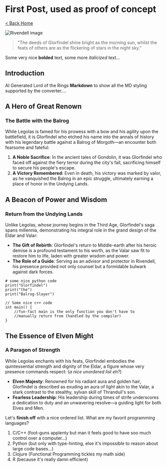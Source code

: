 # First Post, used as proof of concept

[< Back Home](/)

![Rivendell image](/images/rivendell.png)

> "The deeds of Glorfindel shine bright as the morning sun, whilst the feats of others are as the flickering of stars in the night sky."

Some very nice **bolded** text, some more _italicized_ text...

## Introduction

AI Generated Lord of the Rings **Markdown** to show all the MD styling supported by the converter....

## A Hero of Great Renown

### The Battle with the Balrog

While Legolas is famed for his prowess with a bow and his agility upon the battlefield, it is Glorfindel who etched his name into the annals of history with his legendary battle against a Balrog of Morgoth—an encounter both fearsome and fateful:

1. **A Noble Sacrifice**: In the ancient tales of Gondolin, it was Glorfindel who faced off against the fiery terror during the city's fall, sacrificing himself to secure his people's escape.
2. **A Victory Remembered**: Even in death, his victory was marked by valor, as he vanquished the Balrog in an epic struggle, ultimately earning a place of honor in the Undying Lands.

## A Beacon of Power and Wisdom

### Return from the Undying Lands

Unlike Legolas, whose journey begins in the Third Age, Glorfindel's saga spans millennia, demonstrating his integral role in the grand design of the Eldar and Valar:

- **The Gift of Rebirth**: Glorfindel's return to Middle-earth after his heroic demise is a profound testament to his worth, as the Valar saw fit to restore him to life, laden with greater wisdom and power.
- **The Role of a Guide**: Serving as an advisor and protector in Rivendell, his presence provided not only counsel but a formidable bulwark against dark forces.

```
# some nice python code
print("Glorfindel")
print("the")
print("Balrog-Slayer")
```

```
// Some nice c++ code
int main() {
    //fun-fact main is the only function you don't have to 
    //manually return from (handled by the compiler)
}
```

## The Essence of Elven Might

### A Paragon of Strength

While Legolas enchants with his feats, Glorfindel embodies the quintessential strength and dignity of the Eldar, a figure whose very presence commands respect: (_a nice unordered list eh?_)

- **Elven Majesty**: Renowned for his radiant aura and golden hair, Glorfindel is described as exuding an aura of light akin to the Valar, a stark contrast to the stealthy, sylvan skill of Thranduil's son.
- **Fearless Leadership**: His leadership during times of strife underscores a dedication to duty and an unwavering resolve—a guiding light for both Elves and Men.

Let's **finish off** with a nice ordered list. What are my favorit programming languages?

1. C/C++ (foot-guns applenty but man it feels good to have soo much control over a computer...)
2. Python (but only with type-hinting, else it's impossible to reason about large code bases...)
3. Clojure (Functional Programming tickles my math side)
4. R (because it's really damn efficient)